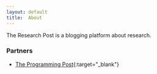 ```yaml
---
layout: default
title:  About
---
```


The Research Post is a blogging platform about research.

### Partners

- [The Programming Post](https://pgmpost.github.io/){:target="_blank"}
